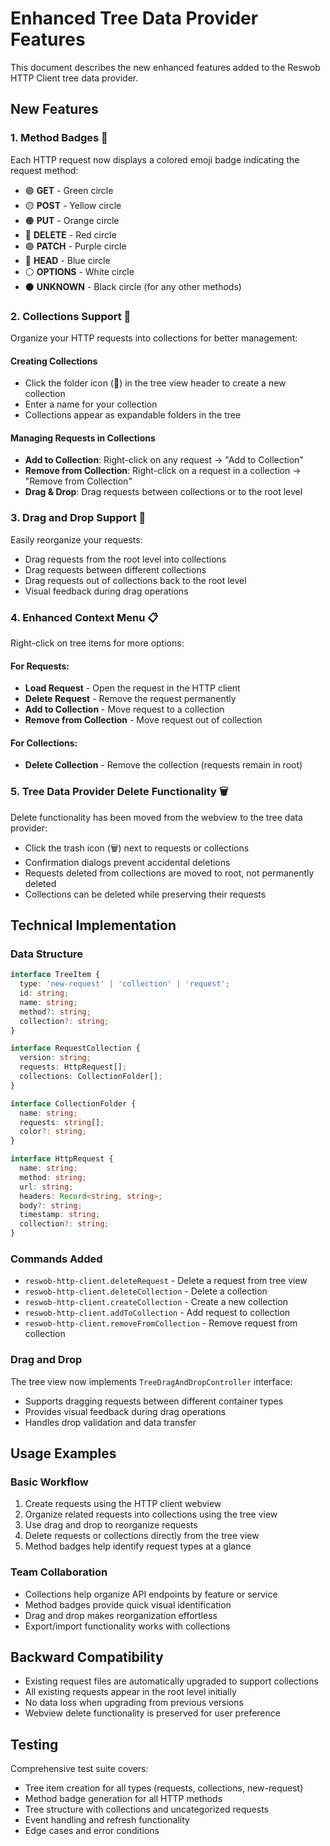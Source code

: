 # Enhanced Tree Data Provider Features

This document describes the new enhanced features added to the Reswob HTTP Client tree data provider.

## New Features

### 1. **Method Badges** 🎯

Each HTTP request now displays a colored emoji badge indicating the request method:

- 🟢 **GET** - Green circle
- 🟡 **POST** - Yellow circle
- 🟠 **PUT** - Orange circle
- 🔴 **DELETE** - Red circle
- 🟣 **PATCH** - Purple circle
- 🔵 **HEAD** - Blue circle
- ⚪ **OPTIONS** - White circle
- ⚫ **UNKNOWN** - Black circle (for any other methods)

### 2. **Collections Support** 📁

Organize your HTTP requests into collections for better management:

#### Creating Collections

- Click the folder icon (📁) in the tree view header to create a new collection
- Enter a name for your collection
- Collections appear as expandable folders in the tree

#### Managing Requests in Collections

- **Add to Collection**: Right-click on any request → "Add to Collection"
- **Remove from Collection**: Right-click on a request in a collection → "Remove from Collection"
- **Drag & Drop**: Drag requests between collections or to the root level

### 3. **Drag and Drop Support** 🔄

Easily reorganize your requests:

- Drag requests from the root level into collections
- Drag requests between different collections
- Drag requests out of collections back to the root level
- Visual feedback during drag operations

### 4. **Enhanced Context Menu** 📋

Right-click on tree items for more options:

#### For Requests:

- **Load Request** - Open the request in the HTTP client
- **Delete Request** - Remove the request permanently
- **Add to Collection** - Move request to a collection
- **Remove from Collection** - Move request out of collection

#### For Collections:

- **Delete Collection** - Remove the collection (requests remain in root)

### 5. **Tree Data Provider Delete Functionality** 🗑️

Delete functionality has been moved from the webview to the tree data provider:

- Click the trash icon (🗑️) next to requests or collections
- Confirmation dialogs prevent accidental deletions
- Requests deleted from collections are moved to root, not permanently deleted
- Collections can be deleted while preserving their requests

## Technical Implementation

### Data Structure

```typescript
interface TreeItem {
  type: 'new-request' | 'collection' | 'request';
  id: string;
  name: string;
  method?: string;
  collection?: string;
}

interface RequestCollection {
  version: string;
  requests: HttpRequest[];
  collections: CollectionFolder[];
}

interface CollectionFolder {
  name: string;
  requests: string[];
  color?: string;
}

interface HttpRequest {
  name: string;
  method: string;
  url: string;
  headers: Record<string, string>;
  body?: string;
  timestamp: string;
  collection?: string;
}
```

### Commands Added

- `reswob-http-client.deleteRequest` - Delete a request from tree view
- `reswob-http-client.deleteCollection` - Delete a collection
- `reswob-http-client.createCollection` - Create a new collection
- `reswob-http-client.addToCollection` - Add request to collection
- `reswob-http-client.removeFromCollection` - Remove request from collection

### Drag and Drop

The tree view now implements `TreeDragAndDropController` interface:

- Supports dragging requests between different container types
- Provides visual feedback during drag operations
- Handles drop validation and data transfer

## Usage Examples

### Basic Workflow

1. Create requests using the HTTP client webview
2. Organize related requests into collections using the tree view
3. Use drag and drop to reorganize requests
4. Delete requests or collections directly from the tree view
5. Method badges help identify request types at a glance

### Team Collaboration

- Collections help organize API endpoints by feature or service
- Method badges provide quick visual identification
- Drag and drop makes reorganization effortless
- Export/import functionality works with collections

## Backward Compatibility

- Existing request files are automatically upgraded to support collections
- All existing requests appear in the root level initially
- No data loss when upgrading from previous versions
- Webview delete functionality is preserved for user preference

## Testing

Comprehensive test suite covers:

- Tree item creation for all types (requests, collections, new-request)
- Method badge generation for all HTTP methods
- Tree structure with collections and uncategorized requests
- Event handling and refresh functionality
- Edge cases and error conditions
